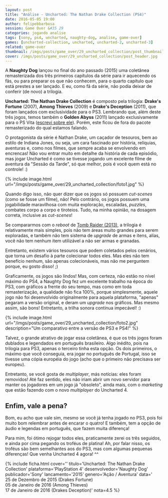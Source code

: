```yaml
---
layout: post
title: "Análise - Uncharted: The Nathan Drake Collection (PS4)"
date: 2016-05-05 19:00
author: felipebbarbosa
session: Game Over &#35 29
categories: jogando analise
tags: [sony, ps4, uncharted, naughty-dog, analise, game-over]
games: [uncharted-collection, uncharted, uncharted-2, uncharted-3]
related: game-over
thumbnail: /imgs/posts/game_over/29_uncharted_collection/post_thumbnail.jpg
cover: /imgs/posts/game_over/29_uncharted_collection/post_header.jpg
---
```


A **Naughty Dog** lançou no final do ano passado (2015) uma coletânea remasterizada dos três primeiros capítulos da série para ir aquecendo os fãs, ou para preparar os que não conhecem, para o quarto capítulo que está prestes a ser lançado. E eu, como fã da série, não podia deixar de conferir (de novo) a trilogia.

<!--more-->

**Uncharted: The Nathan Drake Collection** é composto pela trilogia: **Drake's Fortune** (2007), **Among Thieves** (2009) e **Drake's Deception** (2011), que foram lançados com exclusividade para o PS3. Lembrando que, além deste três jogos, temos também o **Golden Abyss** (2011) lançado exclusivamente para o PS Vita ([escrevi sobre ele](/jogando/analise/2015/12/10/analise-uncharted-golden-abyss-psvita.html)). Porém, este ficou de fora do pacote remasterizado do qual estamos falando.

O protagonista da série é Nathan Drake, um caçador de tesouros, bem ao estilo de Indiana Jones, ou seja, um cara fascinado por história, relíquias, aventuras e, como nos filmes, que sempre acaba se envolvendo em encrencas! Não vou entrar muito em detalhe da história de cada episódio, mas jogar Uncharted é como se tivesse jogando um excelente filme de aventura da "Sessão da Tarde", só que melhor, pois é você quem está no controle! :)

{% include image.html url="/imgs/posts/game_over/29_uncharted_collection/foto1.jpg" %}

Quando digo isso, não quer dizer que os jogos só possuem _cut-scenes_ (como se fosse um filme), não! Pelo contrário, os jogos possuem uma jogabilidade maravilhosa com muita exploração, escaladas, _puzzles_, combates corpo a corpo e tiroteios. Tudo, na minha opinião, na dosagem correta, inclusive as _cut-scenes_!

Se compararmos com o _reboot_ de [Tomb Raider (2013)](/jogando/analise/2013/03/29/analise-tomb-raider-ps3.html), a trilogia é relativamente mais simples, pois não tem áreas muito grandes para serem exploradas, e também não tem sistema de _upgrade_ de armas e itens, alías, você não tem nenhum item utilizável a não ser armas e granadas.

Entretanto, existem vários tesouros que podem coletados pelos cenários, que torna um desafio à parte colecionar todos eles. Mas eles não tem benefício nenhum, são apenas colecionáveis, mas não me perguntem porque, eu gosto disso! ;)

Graficamente, os jogos são lindos! Mas, com certeza, não estão no nível máximo do PS4, a Naughty Dog fez um excelente trabalho na época do PS3, com gráficos a frente do seu tempo, mas como em toda remasterização, a qualidade não fica 100%, porque simplesmente, aquele jogo não foi desenvolvido originalmente para aquela plataforma, "apenas" pegaram a versão original, e deram um _upgrade_ nos gráficos. Mas mesmo assim, são bons! Entretanto, a trilha sonora continua impecável! :)

{% include image.html url="/imgs/posts/game_over/29_uncharted_collection/foto2.jpg" description="Um comparativo entre a versão de PS3 e PS4!" %}

Talvez, o grande atrativo de jogar essa coletânea, é que os três jogos foram dublados e legendados em português brasileiro. Algo inédito, pois na trilogia para PS3, apenas o terceiro tinha esta opção. Os dois primeiros, o máximo que você conseguia, era jogar no português de Portugal, isso se tivesse uma cópia européia do jogo (acho que o primeiro não precisava ser europeu).

Entretanto, se você gosta de _multiplayer_, más notícias: eles foram removidos! Até faz sentido, eles não iriam abrir um novo servidor para manter os jogadores em um jogo já "obsoleto", ainda mais, com o _marketing_ que estão fazendo com o novo _multiplayer_ do Uncharted 4.

## Enfim, vale a pena?

Bom, eu acho que vale sim, mesmo se você já tenha jogado no PS3, pois foi muito bom relembrar antes de encarar o quatro! E também, tem a opção de áudio e legendas em português, que fazem muita diferença!

Para mim, foi ótimo rejogar todos eles, praticamente zerei os três seguidos, e ainda por cima pegando os troféus de platina! Ah, por falar nisso, os troféus são bem semelhantes aos do PS3, mas com algumas pequenas diferenças! Que venha Uncharted 4 agora! ^^

{% include ficha.html
  cover=''
  titulo='Uncharted: The Nathan Drake Collection'
  plataforma='PlayStation 4'
  desenvolvedor='Naughty Dog'
  publicador='Sony'
  lancamento='2015'
  genero='Ação / Aventura'
  data='<br>25 de Dezembro de 2015 (Drakes Fortune)<br>05 de Janeiro de 2016 (Among Thieves)<br>17 de Janeiro de 2016 (Drakes Deception)'
  nota=4.5 %}
